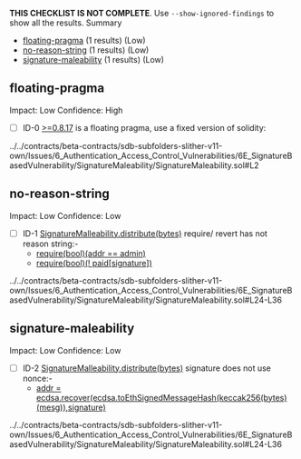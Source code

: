 **THIS CHECKLIST IS NOT COMPLETE**. Use `--show-ignored-findings` to show all the results.
Summary
 - [floating-pragma](#floating-pragma) (1 results) (Low)
 - [no-reason-string](#no-reason-string) (1 results) (Low)
 - [signature-maleability](#signature-maleability) (1 results) (Low)
## floating-pragma
Impact: Low
Confidence: High
 - [ ] ID-0
[>=0.8.17](../../contracts/beta-contracts/sdb-subfolders-slither-v11-own/Issues/6_Authentication_Access_Control_Vulnerabilities/6E_SignatureBasedVulnerability/SignatureMaleability/SignatureMaleability.sol#L2) is a floating pragma, use a fixed version of solidity:

../../contracts/beta-contracts/sdb-subfolders-slither-v11-own/Issues/6_Authentication_Access_Control_Vulnerabilities/6E_SignatureBasedVulnerability/SignatureMaleability/SignatureMaleability.sol#L2


## no-reason-string
Impact: Low
Confidence: Low
 - [ ] ID-1
[SignatureMalleability.distribute(bytes)](../../contracts/beta-contracts/sdb-subfolders-slither-v11-own/Issues/6_Authentication_Access_Control_Vulnerabilities/6E_SignatureBasedVulnerability/SignatureMaleability/SignatureMaleability.sol#L24-L36) require/ revert has not reason string:- 
	- [require(bool)(addr == admin)](../../contracts/beta-contracts/sdb-subfolders-slither-v11-own/Issues/6_Authentication_Access_Control_Vulnerabilities/6E_SignatureBasedVulnerability/SignatureMaleability/SignatureMaleability.sol#L32)
	- [require(bool)(! paid[signature])](../../contracts/beta-contracts/sdb-subfolders-slither-v11-own/Issues/6_Authentication_Access_Control_Vulnerabilities/6E_SignatureBasedVulnerability/SignatureMaleability/SignatureMaleability.sol#L33)

../../contracts/beta-contracts/sdb-subfolders-slither-v11-own/Issues/6_Authentication_Access_Control_Vulnerabilities/6E_SignatureBasedVulnerability/SignatureMaleability/SignatureMaleability.sol#L24-L36


## signature-maleability
Impact: Low
Confidence: Low
 - [ ] ID-2
[SignatureMalleability.distribute(bytes)](../../contracts/beta-contracts/sdb-subfolders-slither-v11-own/Issues/6_Authentication_Access_Control_Vulnerabilities/6E_SignatureBasedVulnerability/SignatureMaleability/SignatureMaleability.sol#L24-L36) signature does not use nonce:- 
	- [addr = ecdsa.recover(ecdsa.toEthSignedMessageHash(keccak256(bytes)(mesg)),signature)](../../contracts/beta-contracts/sdb-subfolders-slither-v11-own/Issues/6_Authentication_Access_Control_Vulnerabilities/6E_SignatureBasedVulnerability/SignatureMaleability/SignatureMaleability.sol#L28-L31)

../../contracts/beta-contracts/sdb-subfolders-slither-v11-own/Issues/6_Authentication_Access_Control_Vulnerabilities/6E_SignatureBasedVulnerability/SignatureMaleability/SignatureMaleability.sol#L24-L36



